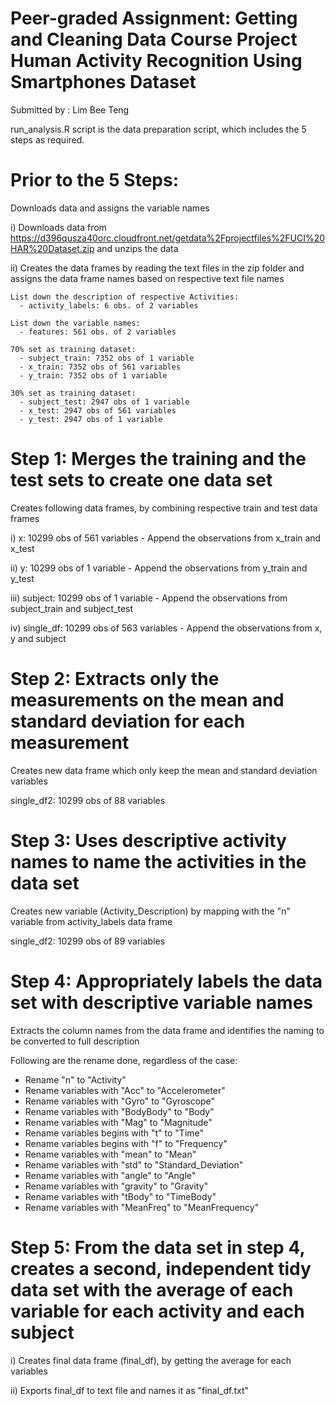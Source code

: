 Peer-graded Assignment: Getting and Cleaning Data Course Project
Human Activity Recognition Using Smartphones Dataset
======================================================================================================================================================
Submitted by : Lim Bee Teng


run_analysis.R script is the data preparation script, which includes the 5 steps as required.


Prior to the 5 Steps: 
======================================================================================================================================================
Downloads data and assigns the variable names
  
i) Downloads data from https://d396qusza40orc.cloudfront.net/getdata%2Fprojectfiles%2FUCI%20HAR%20Dataset.zip and unzips the data

ii) Creates the data frames by reading the text files in the zip folder and assigns the data frame names based on respective text file names
      
    List down the description of respective Activities:
      - activity_labels: 6 obs. of 2 variables
      
    List down the variable names:
      - features: 561 obs. of 2 variables
    
    70% set as training dataset: 
      - subject_train: 7352 obs of 1 variable
      - x_train: 7352 obs of 561 variables
      - y_train: 7352 obs of 1 variable
    
    30% set as training dataset: 
      - subject_test: 2947 obs of 1 variable
      - x_test: 2947 obs of 561 variables
      - y_test: 2947 obs of 1 variable



Step 1: Merges the training and the test sets to create one data set
======================================================================================================================================================
Creates following data frames, by combining respective train and test data frames

i) x: 10299 obs of 561 variables
    - Append the observations from x_train and x_test
    
ii) y: 10299 obs of 1 variable
    - Append the observations from y_train and y_test
    
iii) subject: 10299 obs of 1 variable
    - Append the observations from subject_train and subject_test
    
iv) single_df: 10299 obs of 563 variables
    - Append the observations from x, y and subject
    


Step 2: Extracts only the measurements on the mean and standard deviation for each measurement
======================================================================================================================================================
Creates new data frame which only keep the mean and standard deviation variables

single_df2: 10299 obs of 88 variables



Step 3: Uses descriptive activity names to name the activities in the data set
======================================================================================================================================================
Creates new variable (Activity_Description) by mapping with the "n" variable from activity_labels data frame

single_df2: 10299 obs of 89 variables



Step 4: Appropriately labels the data set with descriptive variable names
======================================================================================================================================================
Extracts the column names from the data frame and identifies the naming to be converted to full description

Following are the rename done, regardless of the case:

- Rename "n" to "Activity"
- Rename variables with "Acc" to "Accelerometer"
- Rename variables with "Gyro" to "Gyroscope"
- Rename variables with "BodyBody" to "Body"
- Rename variables with "Mag" to "Magnitude"
- Rename variables begins with "t" to "Time"
- Rename variables begins with "f" to "Frequency"
- Rename variables with "mean" to "Mean"
- Rename variables with "std" to "Standard_Deviation"
- Rename variables with "angle" to "Angle"
- Rename variables with "gravity" to "Gravity"
- Rename variables with "tBody" to "TimeBody"
- Rename variables with "MeanFreq" to "MeanFrequency"



Step 5: From the data set in step 4, creates a second, independent tidy data set with the average of each variable for each activity and each subject
======================================================================================================================================================
i) Creates final data frame (final_df), by getting the average for each variables

ii) Exports final_df to text file and names it as "final_df.txt"
